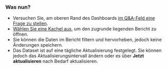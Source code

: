 ### <a name="what-now"></a>Was nun?
* Versuchen Sie, am oberen Rand des Dashboards [im Q&A-Feld eine Frage zu stellen](../power-bi-q-and-a.md).
* [Wählen Sie eine Kachel aus](../service-dashboard-tiles.md), um den zugrunde liegenden Bericht zu öffnen.
* Sie können die Daten im Bericht filtern und hervorheben, jedoch keine Änderungen speichern.
* Das Dataset ist auf eine tägliche Aktualisierung festgelegt. Sie können jedoch das Aktualisierungsintervall ändern oder es über **Jetzt aktualisieren** nach Bedarf aktualisieren.

